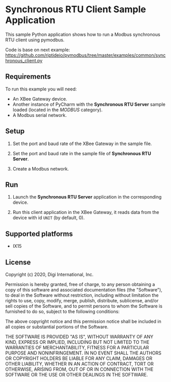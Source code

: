 Synchronous RTU Client Sample Application
=========================================

This sample Python application shows how to run a Modbus synchronous RTU client
using pymodbus.

Code is base on next example:
https://github.com/riptideio/pymodbus/tree/master/examples/common/synchronous_client.py

Requirements
------------
To run this example you will need:

* An XBee Gateway device.
* Another instance of PyCharm with the **Synchronous RTU Server** sample loaded
  (located in the *MODBUS* category).
* A Modbus serial network.

Setup
-----
1. Set the port and baud rate of the XBee Gateway in the sample file.

2. Set the port and baud rate in the sample file of **Synchronous RTU Server**.

3. Create a Modbus network.

Run
---
1. Launch the **Synchronous RTU Server** application in the corresponding device.

2. Run this client application in the XBee Gateway, it reads data from the
   device with id `UNIT` (by default, 0).

Supported platforms
-------------------
* IX15

License
-------
Copyright (c) 2020, Digi International, Inc.

Permission is hereby granted, free of charge, to any person obtaining a copy
of this software and associated documentation files (the "Software"), to deal
in the Software without restriction, including without limitation the rights
to use, copy, modify, merge, publish, distribute, sublicense, and/or sell
copies of the Software, and to permit persons to whom the Software is
furnished to do so, subject to the following conditions:

The above copyright notice and this permission notice shall be included in all
copies or substantial portions of the Software.

THE SOFTWARE IS PROVIDED "AS IS", WITHOUT WARRANTY OF ANY KIND, EXPRESS OR
IMPLIED, INCLUDING BUT NOT LIMITED TO THE WARRANTIES OF MERCHANTABILITY,
FITNESS FOR A PARTICULAR PURPOSE AND NONINFRINGEMENT. IN NO EVENT SHALL THE
AUTHORS OR COPYRIGHT HOLDERS BE LIABLE FOR ANY CLAIM, DAMAGES OR OTHER
LIABILITY, WHETHER IN AN ACTION OF CONTRACT, TORT OR OTHERWISE, ARISING FROM,
OUT OF OR IN CONNECTION WITH THE SOFTWARE OR THE USE OR OTHER DEALINGS IN THE
SOFTWARE.
